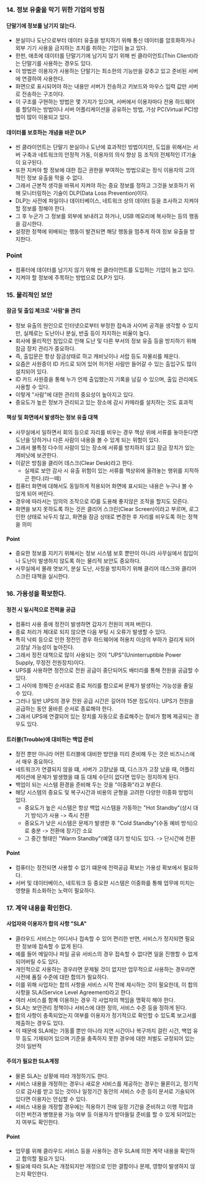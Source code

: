 ### 14. 정보 유출을 막기 위한 기업의 방침
#### 단말기에 정보를 남기지 않는다.
- 분실이나 도난으로부터 데이터 유출을 방지하기 위해 통신 데이터를 암호화하거나 외부 기기 사용을 금지하는 조치를 취하는 기업이 늘고 있다.
- 한펀, 애초에 데이터를 단말기기에 남기지 않기 위해 씬 클라이언트(Thin Client)라는 단말기를 사용하는 경우도 있다.
- 이 방법은 이용자가 사용하는 단말기는 최소한의 기능만을 갖추고 있고 준비된 서버에 연결하여 사용한다.
- 화면으로 표시되어야 하는 내용만 서버가 전송하고 키보드와 마우스 입력 값만 서버로 전송하는 구조이다.
- 이 구조를 구현하는 방법은 몇 가지가 있으며, 서버에서 이용자마다 전용 하드웨어를 할당하는 방법이나 서버 어플리케이션을 공유하는 방법, 가상 PC(Virtual PC)방법이 많이 이용되고 있다.

#### 데이터를 보호하는 개념을 바꾼 DLP
- 씬 클라이언트는 단말기 분실이나 도난에 효과적인 방법이지만, 도입을 위해서는 서버 구축과 네트워크의 안정적 가동, 이용자의 의식 향상 등 조직의 전체적인 IT기술이 요구된다.
- 또한 지켜야 할 정보에 대한 접근 권한을 부여하는 방법으로는 정식 이용자의 고의적인 정보 유출을 막을 수 없다.
- 그래서 근본적 생각을 바꿔서 지켜야 하는 중요 정보를 정하고 그것을 보호하기 위해 모니터링하는 기술이 DLP(Data Loss Prevention)이다.
- DLP는 사전에 파일이나 데이터베이스, 네트워크 상의 데이터 등을 조사하고 지켜야 할 정보를 정해야 한다.
- 그 후 누군가 그 정보를 외부에 보내려고 하거나, USB 메모리에 복사하는 등의 행동을 감시한다.
- 설정한 정책에 위배되는 행동이 발견되면 해당 행동을 멈추게 하여 정보 유출을 방지한다.

### Point
- 컴퓨터에 데이터를 남기지 않기 위해 씬 클라이언트를 도입하는 기업이 늘고 있다.
- 지켜야 할 정보에 주목하는 방법으로 DLP가 있다.

### 15. 물리적인 보안

#### 잠금 및 출입 체크로 '사람'을 관리
- 정보 유출의 원인으로 인터넷으로부터 부정한 접속과 사이버 공격을 생각할 수 있지만, 실제로는 도난이나 분실, 반출 등이 차지하는 비율이 높다.
- 회사에 물리적인 침입으로 인해 도난 및 다른 부서의 정보 유출 등을 방지하기 위해 잠금 장치 관리가 중요하다.
- 즉, 출입문은 항상 잠금상태로 하고 캐비닛이나 서랍 등도 자물쇠를 채운다.
- 요즘은 사원증이 ID 카드로 되어 있어 허가된 사람만 들어갈 수 있는 출입구도 많이 설치되어 있다.
- ID 카드 사원증을 통해 누가 언제 출입했는지 기록을 남길 수 있으며, 출입 관리에도 사용할 수 있다.
- 이렇게 "사람"에 대한 관리의 중요성이 높아지고 있다.
- 중요도가 높은 정보가 관리되고 있는 장소에 감시 카메라를 설치하는 것도 효과적

#### 책상 및 화면에서 발생하는 정보 유출 대책
- 사무실에서 일하면서 회의 등으로 자리를 비우는 경우 책상 위에 서류를 놓아둔다면 도난을 당하거나 다른 사람이 내용을 볼 수 있게 되는 위험이 있다.
- 그래서 불특정 다수의 사람이 있는 장소에 서류를 방치하지 않고 잠금 장치가 있는 캐비닛에 보관한다.
- 이같은 방침을 클리어 데스크(Clear Desk)라고 한다.
  - 실제로 보안 감사 시 유출 위험이 있는 서류를 책상위에 올려놓는 행위를 지적하곤 한다.(라ㅡ떼)
- 컴퓨터 화면에 대해서도 동일하게 적용되어 화면에 표시되는 내용은 누구나 볼 수 있게 되어 버린다.
- 경우에 따라서는 임의의 조작으로 ID를 도용해 좋지않은 조작을 할지도 모른다.
- 화면을 보지 못하도록 하는 것은 클리어 스크린(Clear Screen)이라고 부르며, 로그인한 상태로 놔두지 않고, 화면을 잠금 상태로 변경한 후 자리를 비우도록 하는 정책을 의미

#### Point
- 중요한 정보를 지키기 위해서는 정보 시스템 보호 뿐만이 아니라 사무실에서 침입이나 도난이 발생하지 않도록 하는 물리적 보안도 중요하다.
- 사무실에서 몰래 엿보기, 분실 도난, 사칭을 방지하기 위해 클리어 데스크와 클리어 스크린 대책을 실시한다.

### 16. 가용성을 확보한다.
#### 정전 시 일시적으로 전력을 공급
- 컴퓨터 사용 중에 정전이 발생하면 갑자기 전원이 꺼져 버린다.
- 종료 처리가 제대로 되지 않으면 다음 부팅 시 오류가 발생할 수 있다.
- 특히 낙뢰 등으로 인한 정전인 경우 하드웨어에 허용치 이상의 부하가 걸리게 되어 고장날 가능성이 높아진다.
- 그래서 정전 대책으로 많이 사용되는 것이 "UPS"(Uninterruptible Power Supply, 무정전 전원장치)이다.
- UPS를 사용하면 정전으로 전원 공급이 중단되어도 배터리를 통해 전원을 공급할 수 있다.
- 그 사이에 정해진 순서대로 종료 처리를 함으로써 문제가 발생하는 가능성을 줄일 수 있다.
- 그러나 일반 UPS의 경우 전원 공급 시간은 길어야 15분 정도이다. UPS가 전원을 공급하는 동안 올바른 순서로 종료해야 한다.
- 그래서 UPS에 연결되어 있는 장치를 자동으로 종료해주는 장비가 함께 제공되는 경우도 있다.

#### 트러블(Trouble)에 대비하는 백업 준비
- 정전 뿐만 아니라 어떤 트러블에 대비한 방안을 미리 준비해 두는 것은 비즈니스에서 매우 중요하다.
- 네트워크가 연결되지 않을 떄, 서버가 고장났을 떄, 디스크가 고장 났을 때, 어플리케이션에 문제가 발생했을 떄 등 대체 수단이 없다면 업무는 정지하게 된다.
- 백업이 되는 시스템 환경을 준비해 두는 것을 "이중화"라고 부른다.
- 해당 시스템의 중요도 및 복구시간과 비용의 균형을 고려한 다양한 이중화 방법이 있다.
  - 중요도가 높은 시스템은 항상 백업 시스템을 가동하는 "Hot Standby"(상시 대기 방식)가 사용 -> 즉시 전환
  - 중요도가 낮은 시스템은 문제가 발생한 후 "Cold Standby"(수동 예비 방식)으로 충분 -> 전환에 장기간 소요
  - 그 중간 형태인 "Warm Standby"(예열 대기 방식)도 있다. -> 단시간에 전환

#### Point
- 컴퓨터는 정전되면 사용할 수 없기 떄문에 전력공급 확보는 가용성 확보에서 필요하다.
- 서버 및 데이터베이스, 네트워크 등 중요한 시스템은 이중화를 통해 업무에 미치는 영향을 최소화하는 노력이 필요하다.

### 17. 계약 내용을 확인한다.
#### 사업자와 이용자가 합의 사항 "SLA"
- 클라우드 서비스는 어디서나 접속할 수 있어 편리한 반면, 서비스가 정지되면 필요한 정보에 접속할 수 없게 된다.
- 예를 들어 메일이나 파일 공유 서비스의 경우 접속할 수 없다면 일을 진행할 수 없게 되어버릴 수도 있다.
- 개인적으로 사용하는 경우라면 문제될 것이 없지만 업무적으로 사용하는 경우라면 사전에 품질 수준에 대한 합의가 필요하다.
- 이를 위해 사업자는 합의 사항을 서비스 시작 전에 제시하는 것이 필요한데, 이 합의 사항을 SLA(Service Level Agreement)라고 한다.
- 여러 서비스를 함꼐 이용하는 경우 각 사업자의 책임을 명확히 해야 한다.
- SLA는 보안관리 정책이나 서비스에 대한 정의, 서비스 수준 등을 정하게 된다.
- 합의 사항이 충족되었는지 여부를 이용자가 정기적으로 확인할 수 있도록 보고서를 제출하는 경우도 있다.
- 이 때문에 SLA에는 가동률 뿐만 아니라 지연 시간이나 복구까지 걸린 시간, 백업 유무 등도 기재되어 있으며 기준을 충족하지 못한 경우에 대한 처벌도 규정되어 있는 것이 일반적

#### 주의가 필요한 SLA계정
- 물론 SLA는 상황에 따라 개정하기도 한다.
- 서비스 내용을 개정하는 경우나 새로운 서비스를 제공하는 경우는 물론이고, 정기적으로 감사를 받고 있는 것이나 일정기간 동안의 서비스 수준 등이 문서로 기술되어 있다면 이용자는 안심할 수 있다.
- 서비스 내용을 개정할 경우에는 적용하기 전에 일정 기간을 준비하고 이행 작업과 이전 버전과 병행운용 가능 여부 등 이용자가 받아들일 준비를 할 수 있게 되어있는지 여부도 확인한다.

#### Point
- 업무를 위해 클라우드 서비스 등을 사용하는 경우 SLA에 의한 계약 내용을 확인하고 합의할 필요가 있다.
- 필요에 따라 SLA는 개정되지만 개정으로 인한 결함이나 문제, 영향이 발생하지 않는지 확인한다.